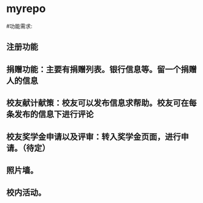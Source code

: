 # myrepo
#功能需求:
 ## 注册功能
 ## 捐赠功能：主要有捐赠列表。银行信息等。留一个捐赠人的信息
 ## 校友献计献策：校友可以发布信息求帮助。校友可在每条发布的信息下进行评论
 ## 校友奖学金申请以及评审：转入奖学金页面，进行申请。（待定）
 ## 照片墙。
 ## 校内活动。
  
